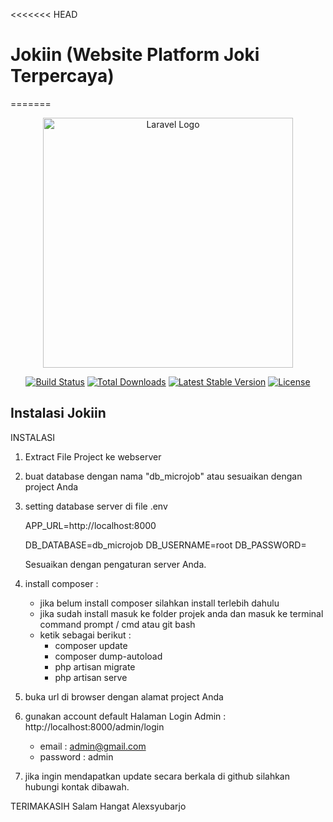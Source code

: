 <<<<<<< HEAD
# Jokiin (Website Platform Joki Terpercaya)
=======
<p align="center"><a href="https://laravel.com" target="_blank"><img src="https://raw.githubusercontent.com/laravel/art/master/logo-lockup/5%20SVG/2%20CMYK/1%20Full%20Color/laravel-logolockup-cmyk-red.svg" width="400" alt="Laravel Logo"></a></p>

<p align="center">
<a href="https://github.com/laravel/framework/actions"><img src="https://github.com/laravel/framework/workflows/tests/badge.svg" alt="Build Status"></a>
<a href="https://packagist.org/packages/laravel/framework"><img src="https://img.shields.io/packagist/dt/laravel/framework" alt="Total Downloads"></a>
<a href="https://packagist.org/packages/laravel/framework"><img src="https://img.shields.io/packagist/v/laravel/framework" alt="Latest Stable Version"></a>
<a href="https://packagist.org/packages/laravel/framework"><img src="https://img.shields.io/packagist/l/laravel/framework" alt="License"></a>
</p>

## Instalasi Jokiin 

INSTALASI

1. Extract File Project ke webserver 
2. buat database dengan nama "db_microjob" atau sesuaikan dengan project Anda
3. setting database server di file .env

	APP_URL=http://localhost:8000

	DB_DATABASE=db_microjob
	DB_USERNAME=root
	DB_PASSWORD=

	Sesuaikan dengan pengaturan server Anda.

4. install composer :
	- jika belum install composer silahkan install terlebih dahulu
	- jika sudah install masuk ke folder projek anda dan masuk ke terminal command prompt / cmd atau git bash
	- ketik sebagai berikut : 
		- composer update
		- composer dump-autoload
		- php artisan migrate
		- php artisan serve
	
5. buka url di browser dengan alamat project Anda
6. gunakan account default
	Halaman Login Admin : http://localhost:8000/admin/login
	- email 	: admin@gmail.com
	- password	: admin

7. jika ingin mendapatkan update secara berkala di github silahkan hubungi kontak dibawah.

TERIMAKASIH
Salam Hangat
Alexsyubarjo
